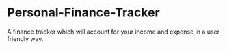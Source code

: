 # Personal-Finance-Tracker
A finance tracker which will account for your income and expense in a user friendly way.
